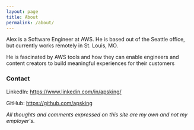 ```yaml
---
layout: page
title: About
permalink: /about/
---
```


Alex is a Software Engineer at AWS. He is based out of the Seattle office, but currently works remotely in St. Louis, MO.

He is fascinated by AWS tools and how they can enable engineers and content creators to build meaningful experiences for their customers

### Contact

LinkedIn: https://www.linkedin.com/in/apsking/

GitHub: https://github.com/apsking

*All thoughts and comments expressed on this site are my own and not my employer's.*
